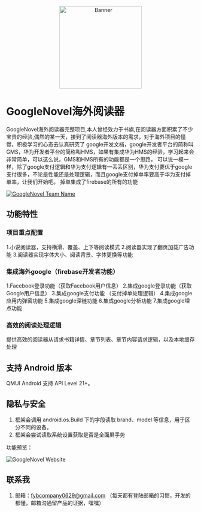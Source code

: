  <p align="center">
  <img src="https://cloud.githubusercontent.com/assets/1190261/26751376/63f96538-486a-11e7-81cf-5bc83a945207.png" width="220" height="220" alt="Banner" />
</p>

# GoogleNovel海外阅读器

GoogleNovel海外阅读器完整项目,本人曾经效力于书旗,在阅读器方面积累了不少宝贵的经验,偶然的某一天，接到了阅读器海外版本的需求，对于海外项目的憧憬，积极学习的心态去认真研究了
google开发文档，google开发者平台的简称叫GMS，华为开发者平台的简称叫HMS，如果有集成华为HMS的经验，学习起来会非常简单，可以这么说，GMS和HMS所有的功能都是一个思路，
可以说一模一样，除了google支付逻辑和华为支付逻辑有一丢丢区别，华为支付要优于google支付很多，不论是性能还是处理逻辑，而且google支付掉单率要高于华为支付掉单率，让我们开始吧。
掉单集成了firebase的所有的功能




[![GoogleNovel Team Name](https://img.shields.io/badge/Team-QMUI-brightgreen.svg?style=flat)](https://github.com/aynovel/GoogleNovel "QMUI Team")


## 功能特性
### 项目重点配置
1.小说阅读器，支持横滑、覆盖、上下等阅读模式
2.阅读器实现了翻页加载广告功能
3.阅读器实现字体大小、阅读背景、字体更换等功能

### 集成海外google（firebase开发者功能）
1.Facebook登录功能（获取Facebook用户信息）
2.集成google登录功能（获取Google用户信息）
3.集成google支付功能 （支付掉单处理逻辑）
4.集成google应用内弹窗功能
5.集成google深链功能
6.集成google分析功能
7.集成google埋点功能

### 高效的阅读处理逻辑
提供高效的阅读器从请求书籍详情、章节列表、章节内容请求逻辑，以及本地缓存处理


## 支持 Android 版本
QMUI Android 支持 API Level 21+。


## 隐私与安全
1. 框架会调用 android.os.Build 下的字段读取 brand、model 等信息，用于区分不同的设备。
2. 框架会尝试读取系统设置获取是否是全面屏手势

[comment]: <> (## GoogleNovel Demo APP 安装包下载)

[comment]: <> (点击链接下载：[http://cdn.qmuiteam.com/download/android/latest]&#40;http://cdn.qmuiteam.com/download/android/latest&#41;)

功能预览：

![GoogleNovel Website](http://qmuiteam.com/themes/qmui/public/style/images/independent/AndroidDownloadQRCode_2x.png)

## 联系我
1. 邮箱：fybcompany0629@gmail.com （每天都有登陆邮箱的习惯，开发的都懂，邮箱沟通留产品的证据，嘿嘿）


